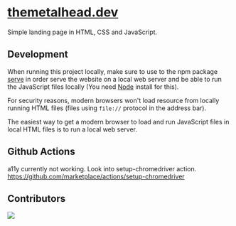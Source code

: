 # [themetalhead.dev](themetalhead.dev)

Simple landing page in HTML, CSS and JavaScript.

## Development
When running this project locally, make sure to use to the npm package [serve](https://www.npmjs.com/package/serve) in order serve the website on a local web server and be able to run the JavaScript files locally (You need [Node](https://nodejs.org/en/) install for this). 

For security reasons, modern browsers won't load resource from locally running HTML files (files using `file://` protocol in the address bar).

The easiest way to get a modern browser to load and run JavaScript files in local HTML files is to run a local web server.

## Github Actions
a11y currently not working. Look into setup-chromedriver action. https://github.com/marketplace/actions/setup-chromedriver
## Contributors

<a href="https://github.com/metalandcoffee/metalandcoffee.github.io/graphs/contributors">
  <img src="https://contrib.rocks/image?repo=metalandcoffee/metalandcoffee.github.io" />
</a>

